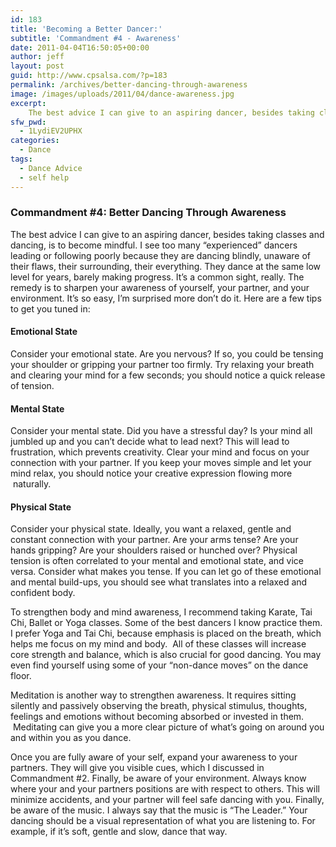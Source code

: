 ```yaml
---
id: 183
title: 'Becoming a Better Dancer:'
subtitle: 'Commandment #4 - Awareness'
date: 2011-04-04T16:50:05+00:00
author: jeff
layout: post
guid: http://www.cpsalsa.com/?p=183
permalink: /archives/better-dancing-through-awareness
image: /images/uploads/2011/04/dance-awareness.jpg
excerpt:
    The best advice I can give to an aspiring dancer, besides taking classes and dancing, is to become mindful. I see too many &#8220;experienced&#8221; dancers leading or following poorly because they are dancing blindly, unaware of their flaws, their surrounding, their everything. They dance at the same low level for years, barely making progress. It&#8217;s a common sight, really. The remedy is to sharpen your awareness of yourself, your partner, and your environment. It&#8217;s so easy, I&#8217;m surprised more don&#8217;t do it. Here are a few tips to get you tuned in:
sfw_pwd:
  - 1LydiEV2UPHX
categories:
  - Dance
tags:
  - Dance Advice
  - self help
---
```

### Commandment #4: Better Dancing Through Awareness

The best advice I can give to an aspiring dancer, besides taking classes and dancing, is to become mindful. I see too many &#8220;experienced&#8221; dancers leading or following poorly because they are dancing blindly, unaware of their flaws, their surrounding, their everything. They dance at the same low level for years, barely making progress. It&#8217;s a common sight, really. The remedy is to sharpen your awareness of yourself, your partner, and your environment. It&#8217;s so easy, I&#8217;m surprised more don&#8217;t do it. Here are a few tips to get you tuned in:

<!--more-->

#### Emotional State

Consider your emotional state. Are you nervous? If so, you could be tensing your shoulder or gripping your partner too firmly. Try relaxing your breath and clearing your mind for a few seconds; you should notice a quick release of tension.

#### Mental State

Consider your mental state. Did you have a stressful day? Is your mind all jumbled up and you can’t decide what to lead next? This will lead to frustration, which prevents creativity. Clear your mind and focus on your connection with your partner. If you keep your moves simple and let your mind relax, you should notice your creative expression flowing more  naturally.

#### Physical State

Consider your physical state. Ideally, you want a relaxed, gentle and constant connection with your partner. Are your arms tense? Are your hands gripping? Are your shoulders raised or hunched over? Physical tension is often correlated to your mental and emotional state, and vice versa. Consider what makes you tense. If you can let go of these emotional and mental build-ups, you should see what translates into a relaxed and confident body.

To strengthen body and mind awareness, I recommend taking Karate, Tai Chi, Ballet or Yoga classes. Some of the best dancers I know practice them. I prefer Yoga and Tai Chi, because emphasis is placed on the breath, which helps me focus on my mind and body.  All of these classes will increase core strength and balance, which is also crucial for good dancing. You may even find yourself using some of your “non-dance moves” on the dance floor.

Meditation is another way to strengthen awareness. It requires sitting silently and passively observing the breath, physical stimulus, thoughts, feelings and emotions without becoming absorbed or invested in them.  Meditating can give you a more clear picture of what’s going on around you and within you as you dance.

Once you are fully aware of your self, expand your awareness to your partners. They will give you visible cues, which I discussed in Commandment #2. Finally, be aware of your environment. Always know where your and your partners positions are with respect to others. This will minimize accidents, and your partner will feel safe dancing with you. Finally, be aware of the music. I always say that the music is &#8220;The Leader.&#8221; Your dancing should be a visual representation of what you are listening to. For example, if it’s soft, gentle and slow, dance that way.